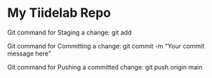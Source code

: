 # My Tiidelab Repo

Git command for Staging a change:
git add <file-name>

Git command for Committing a change:
git commit -m "Your commit message here"

Git command for Pushing a committed change:
git push origin main
